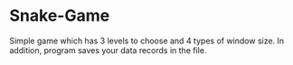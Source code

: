 # Snake-Game
Simple game which has 3 levels to choose and 4 types of window size. 
In addition, program saves your data records in the file.